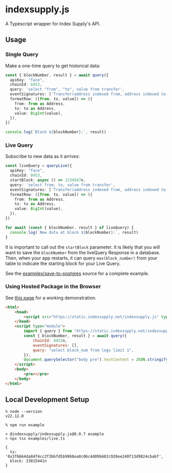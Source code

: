 # indexsupply.js

A Typescript wrapper for Index Supply's API.

## Usage


### Single Query

Make a one-time query to get historical data:

```typescript
const { blockNumber, result } = await query({
  apiKey: "face",
  chainId: 8453,
  query: 'select "from", "to", value from transfer',
  eventSignatures: ['Transfer(address indexed from, address indexed to, uint256 value)'],
  formatRow: ([from, to, value]) => ({
    from: from as Address,
    to: to as Address,
    value: BigInt(value),
  }),
})

console.log(`Block ${blockNumber}:`, result)
```

### Live Query

Subscribe to new data as it arrives:

```typescript
const liveQuery = queryLive({
  apiKey: "face",
  chainId: 8453,
  startBlock: async () => 1234567n,
  query: 'select from, to, value from transfer',
  eventSignatures: ['Transfer(address indexed from, address indexed to, uint256 value)'],
  formatRow: ([from, to, value]) => ({
    from: from as Address,
    to: to as Address,
    value: BigInt(value),
  }),
})

for await (const { blockNumber, result } of liveQuery) {
  console.log(`New data at block ${blockNumber}:`, result)
}
```

It is important to call out the `startBlock` parameter. It is likely that you will want to save the
`blockNumber` from the liveQuery Response in a database. Then, when your app restarts, it can query
`max(block_number)` from your table to indicate the starting block for your Live Query.

See the [examples/save-to-postgres](examples/save-to-postgres) source for a complete example.


### Using Hosted Package in the Browser

See [this page](https://indexsupply.github.io/indexsupply.js/examples/index.html) for a working demonstration.

```html
<html>
    <head>
        <script src="https://static.indexsupply.net/indexsupply.js" type="module"></script>
    </head>
    <script type="module">
        import { query } from "https://static.indexsupply.net/indexsupply.js";
        const { blockNumber, result } = await query({
            chainId: 8453n,
            eventSignatures: [],
            query: "select block_num from logs limit 1",
        });
        document.querySelector("body pre").textContent = JSON.stringify({ blockNumber, result });
    </script>
    <body>
        <pre></pre>
    </body>
</html>
```

## Local Development Setup

```
% node --version
v22.12.0

% npm run example

> @indexsupply/indexsupply.js@0.0.7 example
> npx tsx examples/live.ts

{
  tx: '0x3f6664da84f4cc2f3bbfd5b9968ea0c06c4d89b682c920ee240f13d9824cbabf',
  block: 23815441n
}
```
